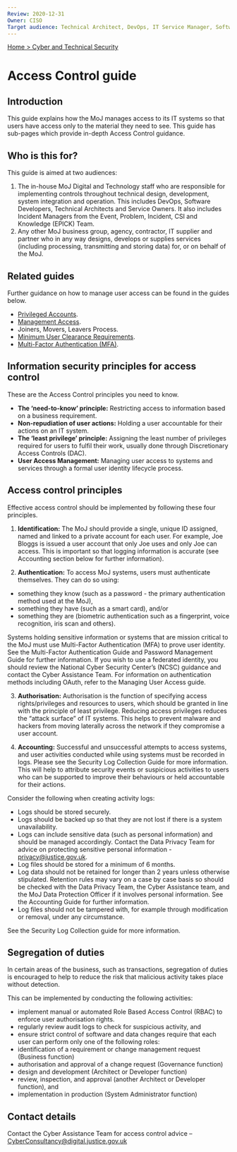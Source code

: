 ```yaml
---
Review: 2020-12-31
Owner: CISO
Target audience: Technical Architect, DevOps, IT Service Manager, Software Developer
---
```


[Home > Cyber and Technical Security](home-security-policies-guides.md)

# Access Control guide

## Introduction

This guide explains how the MoJ manages access to its IT systems so that users have access only to the material they need to see. This guide has sub-pages which provide in-depth Access Control guidance.

## Who is this for?

This guide is aimed at two audiences:

1.	The in-house MoJ Digital and Technology staff who are responsible for implementing controls throughout technical design, development, system integration and operation. This includes DevOps, Software Developers, Technical Architects and Service Owners. It also includes Incident Managers from the Event, Problem, Incident, CSI and Knowledge (EPICK) Team.
2.	Any other MoJ business group, agency, contractor, IT supplier and partner who in any way designs, develops or supplies services (including processing, transmitting and storing data) for, or on behalf of the MoJ.

## Related guides

Further guidance on how to manage user access can be found in the guides below.

- [Privileged Accounts](privileged-account-management-guide.md).
- [Management Access](managing-user-access-guide.md).
- Joiners, Movers, Leavers Process.
- [Minimum User Clearance Requirements](minimum-user-clearance-requirements-guide.md).
- [Multi-Factor Authentication (MFA)](multi-Factor-authentication-mfa-guide.md).

## Information security principles for access control

These are the Access Control principles you need to know.

- **The ‘need-to-know’ principle:** Restricting access to information based on a business requirement.
- **Non-repudiation of user actions:** Holding a user accountable for their actions on an IT system.
- **The ‘least privilege’ principle:** Assigning the least number of privileges required for users to fulfil their work, usually done through Discretionary Access Controls (DAC).
- **User Access Management:** Managing user access to systems and services through a formal user identity lifecycle process.

## Access control principles

Effective access control should be implemented by following these four principles.
1. **Identification:** The MoJ should provide a single, unique ID assigned, named and linked to a private account for each user. For example, Joe Bloggs is issued a user account that only Joe uses and only Joe can access. This is important so that logging information is accurate (see Accounting section below for further information).

2. **Authentication:** To access MoJ systems, users must authenticate themselves. They can do so using:

- something they know (such as a password - the primary authentication method used at the MoJ),
- something they have (such as a smart card), and/or
- something they are (biometric authentication such as a fingerprint, voice recognition, iris scan and others).

Systems holding sensitive information or systems that are mission critical to the MoJ must use Multi-Factor Authentication (MFA) to prove user identity. See the Multi-Factor Authentication Guide and Password Management Guide for further information. If you wish to use a federated identity, you should review the National Cyber Security Center’s (NCSC) guidance and contact the Cyber Assistance Team. For information on authentication methods including OAuth, refer to the Managing User Access guide.

3. **Authorisation:** Authorisation is the function of specifying access rights/privileges and resources to users, which should be granted in line with the principle of least privilege. Reducing access privileges reduces the “attack surface” of IT systems. This helps to prevent malware and hackers from moving laterally across the network if they compromise a user account.

4. **Accounting:** Successful and unsuccessful attempts to access systems, and user activities conducted while using systems must be recorded in logs. Please see the Security Log Collection Guide for more information. This will help to attribute security events or suspicious activities to users who can be supported to improve their behaviours or held accountable for their actions.

Consider the following when creating activity logs:

- Logs should be stored securely.
- Logs should be backed up so that they are not lost if there is a system unavailability.
- Logs can include sensitive data (such as personal information) and should be managed accordingly. Contact the Data Privacy Team for advice on protecting sensitive personal information - [privacy@justice.gov.uk](mailto:privacy@justice.gov.uk).
- Log files should be stored for a minimum of 6 months.
- Log data should not be retained for longer than 2 years unless otherwise stipulated. Retention rules may vary on a case by case basis so should be checked with the Data Privacy Team, the Cyber Assistance team, and the MoJ Data Protection Officer if it involves personal information. See the Accounting Guide for further information.
- Log files should not be tampered with, for example through modification or removal, under any circumstance.

See the Security Log Collection guide for more information.

## Segregation of duties

In certain areas of the business, such as transactions, segregation of duties is encouraged to help to reduce the risk that malicious activity takes place without detection.

This can be implemented by conducting the following activities:

- implement manual or automated Role Based Access Control (RBAC) to enforce user authorisation rights.
- regularly review audit logs to check for suspicious activity, and
- ensure strict control of software and data changes require that each user can perform only one of the following roles:
- identification of a requirement or change management request (Business function)
- authorisation and approval of a change request (Governance function)
- design and development (Architect or Developer function)
- review, inspection, and approval (another Architect or Developer function), and
- implementation in production (System Administrator function)

## Contact details

Contact the Cyber Assistance Team for access control advice – [CyberConsultancy@digital.justice.gov.uk](mailto:CyberConsultancy@digital.justice.gov.uk)
